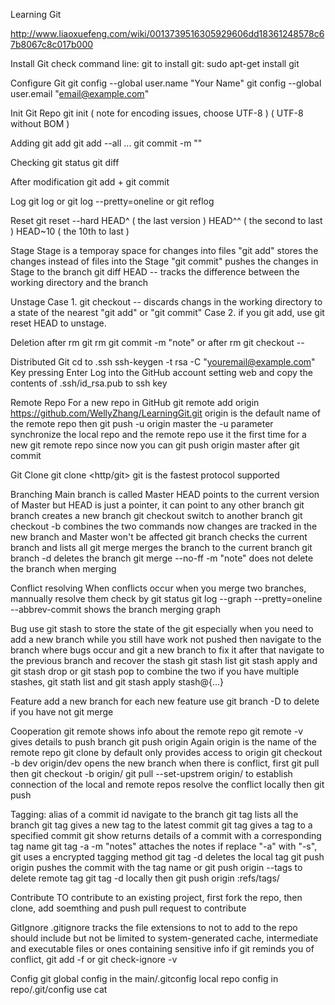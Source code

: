 Learning Git

http://www.liaoxuefeng.com/wiki/0013739516305929606dd18361248578c67b8067c8c017b000

Install Git
    check command line: git
    to install git: sudo apt-get install git

Configure Git
    git config --global user.name "Your Name"
    git config --global user.email "email@example.com"

Init Git Repo
    git init
    ( note for encoding issues, choose UTF-8 )
    ( UTF-8 without BOM )
    
Adding
    git add <file>
    git add --all
    ...
    git commit -m "<note>"
    
Checking
    git status
    git diff <file>

After modification
    git add + git commit
    
Log
    git log
    or git log --pretty=oneline
    or git reflog
    
Reset
    git reset --hard HEAD^   ( the last version )
                     HEAD^^  ( the second to last )
                     HEAD~10 ( the 10th to last )
                     <commit id>
                     
Stage
    Stage is a temporay space for changes into files
    "git add" stores the changes instead of files into the Stage
    "git commit" pushes the changes in Stage to the branch
    git diff HEAD -- <filename> tracks the difference between the working directory and the branch
    
Unstage
    Case 1. git checkout -- <filename> discards changs in the working directory to a state of the nearest "git add" or "git commit"
    Case 2. if you git add, use git reset HEAD <filename> to unstage.
    
Deletion
    after rm <filename>
    git rm <filename>
    git commit -m "note" 
    or after rm <filename>
    git checkout -- <filename>
    
Distributed Git
    cd to .ssh
    ssh-keygen -t rsa -C "youremail@example.com"
    Key pressing Enter
    Log into the GitHub account setting web and copy the contents of .ssh/id_rsa.pub to ssh key
    
Remote Repo
    For a new repo in GitHub
    git remote add origin https://github.com/WellyZhang/LearningGit.git
    origin is the default name of the remote repo
    then git push -u origin master
    the -u parameter synchronize the local repo and the remote repo
    use it the first time for a new git remote repo
    since now you can git push origin master after git commit

Git Clone
    git clone <http/git>
    git is the fastest protocol supported

Branching
    Main branch is called Master
    HEAD points to the current version of Master
    but HEAD is just a pointer, it can point to any other branch
    git branch <branchname> creates a new branch
    git checkout <branchname> switch to another branch
    git checkout -b <branchname> combines the two commands
    now changes are tracked in the new branch and Master won't be affected
    git branch checks the current branch and lists all
    git merge <branchname> merges the branch to the current branch
    git branch -d <branchname> deletes the branch
    git merge --no-ff -m "note" <branchname> does not delete the branch when merging

Conflict resolving
    When conflicts occur when you merge two branches, mannually resolve them
    check by git status
    git log --graph --pretty=oneline --abbrev-commit
    shows the branch merging graph
    
Bug
    use git stash to store the state of the git especially when you need to add a new branch while you still have work not pushed
    then navigate to the branch where bugs occur and git a new branch to fix it
    after that navigate to the previous branch and recover the stash
    git stash list
    git stash apply and git stash drop
    or 
    git stash pop to combine the two
    if you have multiple stashes, git stath list and git stash apply stash@{...}
    
Feature
    add a new branch for each new feature
    use git branch -D <branchname> to delete if you have not git merge
    
Cooperation
    git remote shows info about the remote repo
    git remote -v gives details
    to push branch git push origin <branchname>
    Again origin is the name of the remote repo
    git clone by default only provides access to origin
    git checkout -b dev origin/dev opens the new branch
    when there is conflict, first git pull then 
    git checkout -b <branchname> origin/<branchname>
    git pull --set-upstrem <branchname> origin/<branchname>
    to establish connection of the local and remote repos
    resolve the conflict locally
    then git push
    
Tagging: alias of a commit id
    navigate to the branch
    git tag lists all the branch
    git tag <tagname> gives a new tag to the latest commit
    git tag <tagname> <commit id> gives a tag to a specified commit
    git show <tagname> returns details of a commit with a corresponding tag name
    git tag -a <tagname> -m "notes" attaches the notes
    if replace "-a" with "-s", git uses a encrypted tagging method
    git tag -d <tagname> deletes the local tag
    git push origin <tagname> pushes the commit with the tag name
    or git push origin --tags
    to delete remote tag
    git tag -d <tagname> locally
    then 
    git push origin :refs/tags/<tagname>
    
Contribute
    TO contribute to an existing project, first fork the repo, then clone, add soemthing and push
    pull request to contribute
    
GitIgnore
    .gitignore tracks the file extensions to not to add to the repo
    should include but not be limited to system-generated cache, intermediate and executable files or ones containing sensitive info
    if git reminds you of conflict, git add -f <filename>
    or git check-ignore -v <filaname>
    
Config
    git global config in the main/.gitconfig
    local repo config in repo/.git/config
    use cat
    
    
    
    
    
    
    
